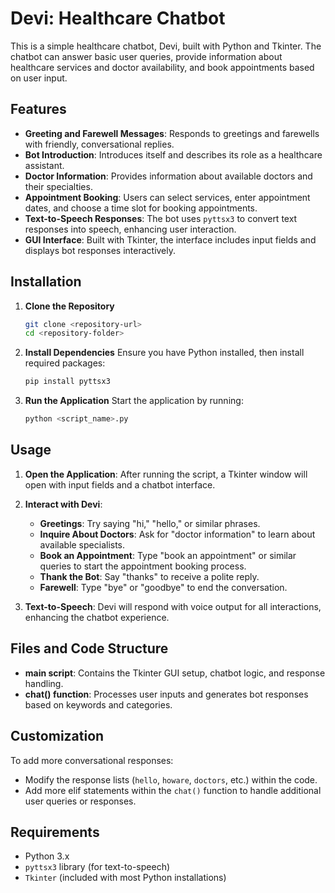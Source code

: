 
# Devi: Healthcare Chatbot

This is a simple healthcare chatbot, Devi, built with Python and Tkinter. The chatbot can answer basic user queries, provide information about healthcare services and doctor availability, and book appointments based on user input.

## Features

- **Greeting and Farewell Messages**: Responds to greetings and farewells with friendly, conversational replies.
- **Bot Introduction**: Introduces itself and describes its role as a healthcare assistant.
- **Doctor Information**: Provides information about available doctors and their specialties.
- **Appointment Booking**: Users can select services, enter appointment dates, and choose a time slot for booking appointments.
- **Text-to-Speech Responses**: The bot uses `pyttsx3` to convert text responses into speech, enhancing user interaction.
- **GUI Interface**: Built with Tkinter, the interface includes input fields and displays bot responses interactively.

## Installation

1. **Clone the Repository**
   ```bash
   git clone <repository-url>
   cd <repository-folder>
   ```

2. **Install Dependencies**
   Ensure you have Python installed, then install required packages:
   ```bash
   pip install pyttsx3
   ```

3. **Run the Application**
   Start the application by running:
   ```bash
   python <script_name>.py
   ```

## Usage

1. **Open the Application**: After running the script, a Tkinter window will open with input fields and a chatbot interface.
2. **Interact with Devi**: 
   - **Greetings**: Try saying "hi," "hello," or similar phrases.
   - **Inquire About Doctors**: Ask for "doctor information" to learn about available specialists.
   - **Book an Appointment**: Type "book an appointment" or similar queries to start the appointment booking process.
   - **Thank the Bot**: Say "thanks" to receive a polite reply.
   - **Farewell**: Type "bye" or "goodbye" to end the conversation.

3. **Text-to-Speech**: Devi will respond with voice output for all interactions, enhancing the chatbot experience.

## Files and Code Structure

- **main script**: Contains the Tkinter GUI setup, chatbot logic, and response handling.
- **chat() function**: Processes user inputs and generates bot responses based on keywords and categories.

## Customization

To add more conversational responses:
- Modify the response lists (`hello`, `howare`, `doctors`, etc.) within the code.
- Add more elif statements within the `chat()` function to handle additional user queries or responses.

## Requirements

- Python 3.x
- `pyttsx3` library (for text-to-speech)
- `Tkinter` (included with most Python installations)
